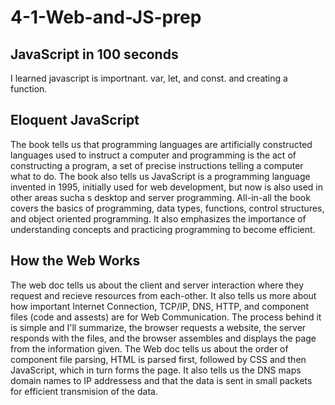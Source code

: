 # 4-1-Web-and-JS-prep

## JavaScript in 100 seconds
I learned javascript is importnant. var, let, and const. and creating a function. 

## Eloquent JavaScript 
The book tells us that programming languages are artificially constructed languages used to instruct a computer and programming is the act of constructing a program, a set of precise instructions telling a computer what to do. The book also tells us JavaScript is a programming language invented in 1995, initially used for web development, but now is also used in other areas sucha s desktop and server programming. All-in-all the book covers the basics of programming, data types, functions, control structures, and object oriented programming. It also emphasizes the importance of understanding concepts and practicing programming to become efficient. 

## How the Web Works 
The web doc tells us about the client and server interaction where they request and recieve resources from each-other. It also tells us more about how important Internet Connection, TCP/IP, DNS, HTTP, and component files (code and assests) are for Web Communication. The process behind it is simple and I'll summarize, the browser requests a website, the server responds with the files, and the browser assembles and displays the page from the information given. The Web doc tells us about the order of component file parsing, HTML is parsed first, followed by CSS and then JavaScript, which in turn forms the page. It also tells us the DNS maps domain names to IP addressess and that the data is sent in small packets for efficient transmision of the data. 

